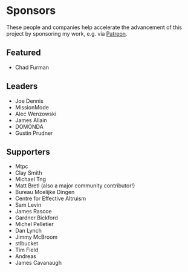 # Sponsors

These people and companies help accelerate the advancement of this project by
sponsoring my work, e.g. via [Patreon](https://www.patreon.com/benjie).

## Featured

* Chad Furman

## Leaders

* Joe Dennis
* MissionMode
* Alec Wenzowski
* James Allain
* DOMONDA
* Gustin Prudner

## Supporters

* Mtpc
* Clay Smith
* Michael Tng
* Matt Bretl (also a major community contributor!)
* Bureau Moelijke Dingen
* Centre for Effective Altruism
* Sam Levin
* James Rascoe
* Gardner Bickford
* Michel Pelletier
* Dan Lynch
* Jimmy McBroom
* stlbucket
* Tim Field
* Andreas
* James Cavanaugh
